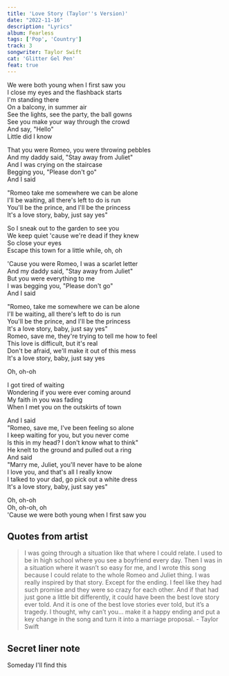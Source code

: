 ```yaml
---
title: 'Love Story (Taylor''s Version)'
date: "2022-11-16"
description: "Lyrics"
album: Fearless
tags: ['Pop', 'Country']
track: 3
songwriter: Taylor Swift
cat: 'Glitter Gel Pen'
feat: true
---
```

<p className="verse-one">
We were both young when I first saw you <br />
I close my eyes and the flashback starts <br />
I'm standing there <br />
On a balcony, in summer air <br />
See the lights, see the party, the ball gowns <br />
See you make your way through the crowd <br />
And say, "Hello" <br />
Little did I know <br />
</p>
<p className="pre-chorus">
That you were 
Romeo, you were throwing pebbles <br />
And my daddy said, "Stay away from Juliet" <br />
And I was crying on the staircase <br />
Begging you, "Please don't go" <br />
And I said <br />
</p>
<p className="chorus">
"Romeo take me somewhere we can be alone <br />
I'll be waiting, all there's left to do is run <br />
You'll be the prince, and I'll be the princess <br />
It's a love story, baby, just say yes" <br />
</p>
<p className="verse-two">
So I sneak out to the garden to see you <br />
We keep quiet 'cause we're dead if they knew <br />
So close your eyes <br />
Escape this town for a little while, oh, oh <br />
</p>
<p className="pre-chorus">
'Cause you were Romeo, I was a scarlet letter <br />
And my daddy said, "Stay away from Juliet" <br />
But you were everything to me <br />
I was begging you, "Please don't go" <br />
And I said <br />
</p>
<p className="chorus">
"Romeo, take me somewhere we can be alone <br />
I'll be waiting, all there's left to do is run <br />
You'll be the prince, and I'll be the princess <br />
It's a love story, baby, just say yes" <br />
Romeo, save me, they're trying to tell me how to feel <br />
This love is difficult, but it's real <br />
Don't be afraid, we'll make it out of this mess <br />
It's a love story, baby, just say yes <br />
</p>
<p className="post-chorus">
Oh, oh-oh <br />
</p>
<p className="bridge">
I got tired of waiting <br />
Wondering if you were ever coming around <br />
My faith in you was fading <br />
When I met you on the outskirts of town <br />
</p>
<p className="chorus">
And I said <br />
"Romeo, save me, I've been feeling so alone <br />
I keep waiting for you, but you never come <br />
Is this in my head? I don't know what to think" <br />
He knelt to the ground and pulled out a ring <br />
And said <br />
"Marry me, Juliet, you'll never have to be alone <br />
I love you, and that's all I really know <br />
I talked to your dad, go pick out a white dress <br />
It's a love story, baby, just say yes" <br />
</p>
<p className="outro">
Oh, oh-oh <br />
Oh, oh-oh, oh <br />
'Cause we were both young when I first saw you <br />
</p>


## Quotes from artist
<blockquote>
I was going through a situation like that where I could relate. I used to be in high school where you see a boyfriend every day. Then I was in a situation where it wasn’t so easy for me, and I wrote this song because I could relate to the whole Romeo and Juliet thing. I was really inspired by that story. Except for the ending. I feel like they had such promise and they were so crazy for each other. And if that had just gone a little bit differently, it could have been the best love story ever told. And it is one of the best love stories ever told, but it’s a tragedy. I thought, why can’t you… make it a happy ending and put a key change in the song and turn it into a marriage proposal. - Taylor Swift
</blockquote>

## Secret liner note
Someday I'll find this